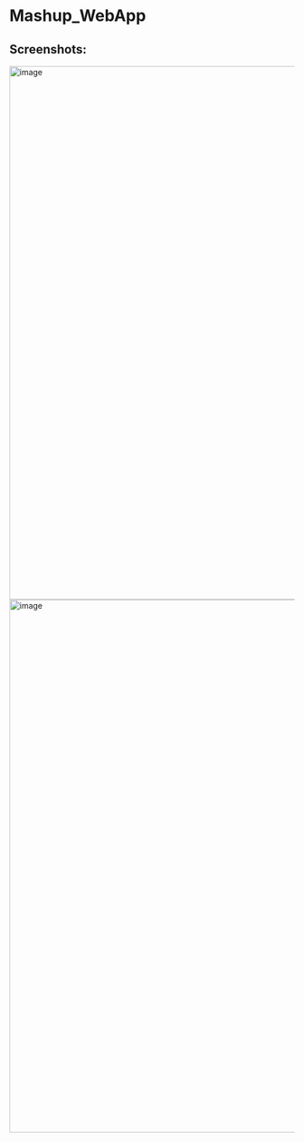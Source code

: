 # Mashup_WebApp

## Screenshots:
<img width="941" alt="image" src="https://user-images.githubusercontent.com/79686365/218332297-3ee1b93e-c4e3-4a71-9cf2-7240c7b44a76.png">
<img width="940" alt="image" src="https://user-images.githubusercontent.com/79686365/218332354-5cb41046-e636-454b-a54a-9edca449f661.png">
